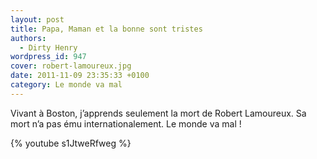 ```yaml
---
layout: post
title: Papa, Maman et la bonne sont tristes
authors:
  - Dirty Henry
wordpress_id: 947
cover: robert-lamoureux.jpg
date: 2011-11-09 23:35:33 +0100
category: Le monde va mal
---
```


Vivant à Boston, j’apprends seulement la mort de Robert Lamoureux. Sa mort n’a
pas ému internationalement. Le monde va mal !

{% youtube s1JtweRfweg %}
